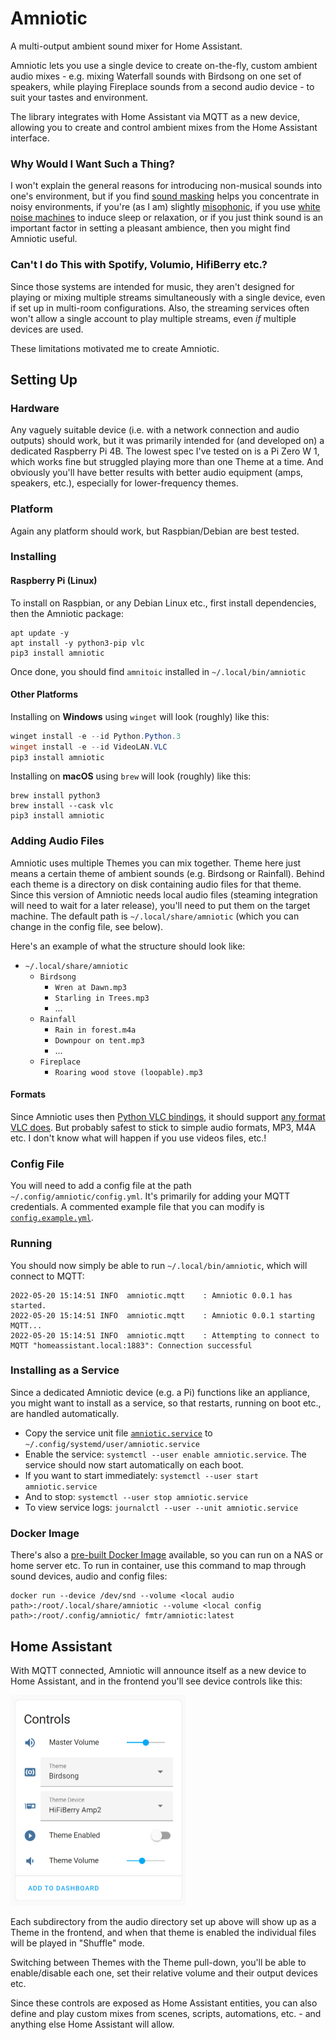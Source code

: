 # Amniotic

A multi-output ambient sound mixer for Home Assistant.

Amniotic lets you use a single device to create on-the-fly, custom ambient audio mixes - e.g. mixing Waterfall sounds
with Birdsong on one set of speakers, while playing Fireplace sounds from a second audio device - to suit your tastes
and environment.

The library integrates with Home Assistant via MQTT as a new device, allowing you to create and control ambient mixes
from the Home Assistant interface.

### Why Would I Want Such a Thing?

I won't explain the general reasons for introducing non-musical sounds into one's environment, but if you
find [sound masking](https://en.wikipedia.org/wiki/Sound_masking) helps you concentrate in noisy environments, if
you're (as I am) slightly [misophonic](https://www.webmd.com/mental-health/what-is-misophonia), if you
use [white noise machines](https://en.wikipedia.org/wiki/White_noise_machine) to induce sleep or relaxation, or if you
just think sound is an important factor in setting a pleasant ambience, then you might find Amniotic useful.

### Can't I do This with Spotify, Volumio, HifiBerry etc.?

Since those systems are intended for music, they aren't designed for playing or mixing multiple streams simultaneously
with a single device, even if set up in multi-room configurations. Also, the streaming services often won't allow a
single account to play multiple streams, even _if_ multiple devices are used.

These limitations motivated me to create Amniotic.

## Setting Up

### Hardware

Any vaguely suitable device (i.e. with a network connection and audio outputs) should work, but it was primarily
intended for (and developed on) a dedicated Raspberry Pi 4B. The lowest spec I've tested on is a Pi Zero W 1, which
works fine but struggled playing more than one Theme at a time. And obviously you'll have better results with better
audio equipment (amps, speakers, etc.), especially for lower-frequency themes.

### Platform

Again any platform should work, but Raspbian/Debian are best tested.

### Installing

#### Raspberry Pi (Linux)

To install on Raspbian, or any Debian Linux etc., first install dependencies, then the Amniotic package:

```console
apt update -y
apt install -y python3-pip vlc
pip3 install amniotic
```

Once done, you should find `amnitoic` installed in  `~/.local/bin/amniotic`

#### Other Platforms

Installing on **Windows** using `winget` will look (roughly) like this:

```powershell
winget install -e --id Python.Python.3
winget install -e --id VideoLAN.VLC
pip3 install amniotic
```

Installing on **macOS** using `brew` will look (roughly) like this:

```console
brew install python3
brew install --cask vlc
pip3 install amniotic
```

### Adding Audio Files

Amniotic uses multiple Themes you can mix together. Theme here just means a certain theme of ambient sounds (e.g.
Birdsong or Rainfall). Behind each theme is a directory on disk containing audio files for that theme. Since this
version of Amniotic needs local audio files (steaming integration will need to wait for a later release), you'll need to
put them on the target machine. The default path is `~/.local/share/amniotic` (which you can change in the config file,
see below).

Here's an example of what the structure should look like:

- `~/.local/share/amniotic`
    - `Birdsong`
        - `Wren at Dawn.mp3`
        - `Starling in Trees.mp3`
        - ...
    - `Rainfall`
        - `Rain in forest.m4a`
        - `Downpour on tent.mp3`
        - ...
    - `Fireplace`
        - `Roaring wood stove (loopable).mp3`

#### Formats

Since Amniotic uses then [Python VLC bindings](https://wiki.videolan.org/python_bindings), it should
support [any format VLC does](https://wiki.videolan.org/VLC_Features_Formats/#Audio_Codecs). But probably safest to
stick to simple audio formats, MP3, M4A etc. I don't know what will happen if you use videos files, etc.!

### Config File

You will need to add a config file at the path `~/.config/amniotic/config.yml`. It's primarily for adding your MQTT
credentials. A commented example file that you can modify is [`config.example.yml`](config.example.yml).

### Running

You should now simply be able to run `~/.local/bin/amniotic`, which will connect to MQTT:

```console
2022-05-20 15:14:51 INFO  amniotic.mqtt    : Amniotic 0.0.1 has started.
2022-05-20 15:14:51 INFO  amniotic.mqtt    : Amniotic 0.0.1 starting MQTT...
2022-05-20 15:14:51 INFO  amniotic.mqtt    : Attempting to connect to MQTT "homeassistant.local:1883": Connection successful
```

### Installing as a Service

Since a dedicated Amniotic device (e.g. a Pi) functions like an appliance, you might want to install as a service, so
that restarts, running on boot etc., are handled automatically.

- Copy the service unit file [`amniotic.service`](amniotic.service) to `~/.config/systemd/user/amniotic.service`
- Enable the service: `systemctl --user enable amniotic.service`. The service should now start automatically on each
  boot.
- If you want to start immediately: `systemctl --user start amniotic.service`
- And to stop: `systemctl --user stop amniotic.service`
- To view service logs: `journalctl --user --unit amniotic.service`

### Docker Image

There's also a [pre-built Docker Image](https://hub.docker.com/r/fmtr/amniotic) available, so you can run on a NAS or
home server etc. To run in container, use this command to map through sound devices, audio and config files:

```console
docker run --device /dev/snd --volume <local audio path>:/root/.local/share/amniotic --volume <local config path>:/root/.config/amniotic/ fmtr/amniotic:latest
```

## Home Assistant

With MQTT connected, Amniotic will announce itself as a new device to Home Assistant, and in the frontend you'll see
device controls like this:

<img src="ha_controls.png" width="281"/>

Each subdirectory from the audio directory set up above will show up as a Theme in the frontend, and when that theme is
enabled the individual files will be played in "Shuffle"
mode.

Switching between Themes with the Theme pull-down, you'll be able to enable/disable each one, set their relative volume
and their output devices etc.

Since these controls are exposed as Home Assistant entities, you can also define and play custom mixes from scenes,
scripts, automations, etc. - and anything else Home Assistant will allow.